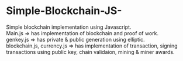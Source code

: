 # Simple-Blockchain-JS-
Simple blockchain implementation using Javascript.
<br/>
Main.js => has implementation of blockchain and proof of work.<br/>
genkey.js => has private & public generation using elliptic.<br/>
blockchain.js, currency.js => has implementation of transaction, signing transactions using public key, chain validaion, mining & miner awards.



